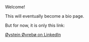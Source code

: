 Welcome!

This will eventually become a bio page. 

But for now, it is only this link: 

<a href="https://www.linkedin.com/in/oystein-ovrebo/?lipi=urn%3Ali%3Apage%3Ad_flagship3_feed%3BXSw%2FKrR2S2KJGIIf8gAP5Q%3D%3D">Øystein Øvrebø on LinkedIn</a>


